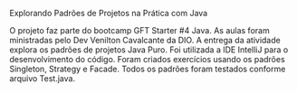 Explorando Padrões de Projetos na Prática com Java

O projeto faz parte do bootcamp GFT Starter #4 Java.
As aulas foram ministradas pelo  Dev Venilton Cavalcante da DIO.
A entrega da atividade explora os padrões de projetos Java Puro.
Foi utilizada a IDE IntelliJ para o desenvolvimento do código.
Foram criados exercícios usando os padrões Singleton, Strategy e Facade.
Todos os padrões foram testados conforme arquivo Test.java.